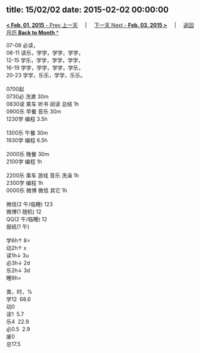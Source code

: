 title: 15/02/02
date: 2015-02-02 00:00:00
---
[**< Feb. 01, 2015** - Prev 上一天](/lifelogs/2015/02/d01.html) &nbsp; &nbsp; | &nbsp; &nbsp; [下一天 Next - **Feb. 03, 2015 >**](/lifelogs/2015/02/d03.html) &nbsp; &nbsp; |  &nbsp; &nbsp; [返回月历 **Back to Month ^**](/lifelogs/2015/02/index.html)
<br/><div>07-08 必读，</div><div>08-11 读乐，学学，学学，学学，</div><div>12-15 学乐，学学，学学，学学，<br/>16-19 学学，学学，学学，学乐，<br/>20-23 学学，乐乐，学学，乐乐。<div><br/></div><div>0700起<br/>0730必 洗漱 30m<br/>0830读 乘车 听书 阅读 总结 1h</div><div>0900乐 早餐 音乐 30m</div>1230学 编程 3.5h<div><br/></div>1300乐 午餐 30m</div><div>1930学 编程 6.5h</div><div><br/>2000乐 晚餐 30m</div><div>2100学 编程 1h</div><div><br/></div><div>2200乐 乘车 游戏 音乐 洗澡 1h</div><div>2300学 编程 1h</div><div>0000乐 微博 微信 其它 1h</div><div><div><br/></div><div>微信(2 午/临睡) 123</div>微博(1 随机) 12<br/>QQ(2 午/临睡) 12<br/>报纸(1 午) <div><br/></div>学6h↑ 8=<br/>动2h↑ x<br/>读1h↓ 3u<br/>必3h↓ 2d<br/>乐2h↓ 3d<br/>睡8h=<div><br/></div>类，时，%<br/>学12  68.6<br/>动0<br/>读1  5.7<br/>乐4  22.9<br/>必0.5  2.9<br/>废0<br/>总17.5</div>